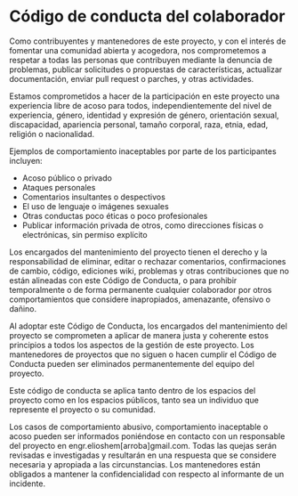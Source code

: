# Código de conducta del colaborador

Como contribuyentes y mantenedores de este proyecto, y con el interés de fomentar una comunidad abierta y acogedora, nos comprometemos a respetar a todas las personas que contribuyen mediante la denuncia de problemas, publicar solicitudes o propuestas de características, actualizar documentación, enviar pull request o parches, y otras actividades.

Estamos comprometidos a hacer de la participación en este proyecto una experiencia libre de acoso para todos, independientemente del nivel de experiencia, género, identidad y expresión de género, orientación sexual, discapacidad, apariencia personal, tamaño corporal, raza, etnia, edad, religión o nacionalidad.

Ejemplos de comportamiento inaceptables por parte de los participantes incluyen:

* Acoso público o privado
* Ataques personales
* Comentarios insultantes o despectivos
* El uso de lenguaje o imágenes sexuales
* Otras conductas poco éticas o poco profesionales
* Publicar información privada de otros, como direcciones físicas o electrónicas, sin permiso explícito

Los encargados del mantenimiento del proyecto tienen el derecho y la responsabilidad de eliminar, editar o rechazar comentarios, confirmaciones de cambio, código, ediciones wiki, problemas y otras contribuciones que no están alineadas con este Código de Conducta, o para prohibir temporalmente o de forma permanente cualquier colaborador por otros comportamientos que considere inapropiados, amenazante, ofensivo o dañino.

Al adoptar este Código de Conducta, los encargados del mantenimiento del proyecto se comprometen a aplicar de manera justa y coherente estos principios a todos los aspectos de la gestión de este proyecto. Los mantenedores de proyectos que no siguen o hacen cumplir el Código de Conducta pueden ser eliminados permanentemente del equipo del proyecto.

Este código de conducta se aplica tanto dentro de los espacios del proyecto como en los espacios públicos, tanto sea un individuo que represente el proyecto o su comunidad.

Los casos de comportamiento abusivo, comportamiento inaceptable o acoso pueden ser informados poniéndose en contacto con un responsable del proyecto en engr.elioshem[arroba]gmail.com. Todas las quejas serán revisadas e investigadas y resultarán en una respuesta que se considere necesaria y apropiada a las circunstancias. Los mantenedores están obligados a mantener la confidencialidad con respecto al informante de un incidente.

